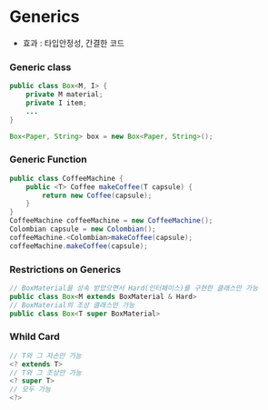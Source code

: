 # Generics
* 효과 : 타입안정성, 간결한 코드

### Generic class
```java
public class Box<M, I> {
    private M material;
    private I item;
    ...
}

Box<Paper, String> box = new Box<Paper, String>();
```
### Generic Function
```java
public class CoffeeMachine {
    public <T> Coffee makeCoffee(T capsule) {
        return new Coffee(capsule);
    }
}
CoffeeMachine coffeeMachine = new CoffeeMachine();
Colombian capsule = new Colombian();
coffeeMachine.<Colombian>makeCoffee(capsule);
coffeeMachine.makeCoffee(capsule);
```

### Restrictions on Generics
```java
// BoxMaterial을 상속 받았으면서 Hard(인터페이스)를 구현한 클래스만 가능
public class Box<M extends BoxMaterial & Hard>
// BoxMaterial의 조상 클래스만 가능
public class Box<T super BoxMaterial>
```

### Whild Card
```java
// T와 그 자손만 가능
<? extends T>
// T와 그 조상만 가능
<? super T>
// 모두 가능
<?>
```
